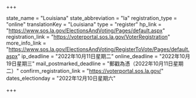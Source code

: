 +++

state_name = "Louisiana"
state_abbreviation = "la"
registration_type = "online"
translationKey = "Louisiana"
type = "register"
hp_link = "https://www.sos.la.gov/ElectionsAndVoting/Pages/default.aspx"
registration_link = "https://voterportal.sos.la.gov/VoterRegistration"
more_info_link = "https://www.sos.la.gov/ElectionsAndVoting/RegisterToVote/Pages/default.aspx"
ip_deadline = "2022年10月11日星期二"
online_deadline = "2022年10月19日星期三"
mail_postmarked_deadline = "郵戳為憑（2022年10月11日星期二）"
confirm_registration_link = "https://voterportal.sos.la.gov/"
dates_electionday = "2022年12月10日星期六"

+++